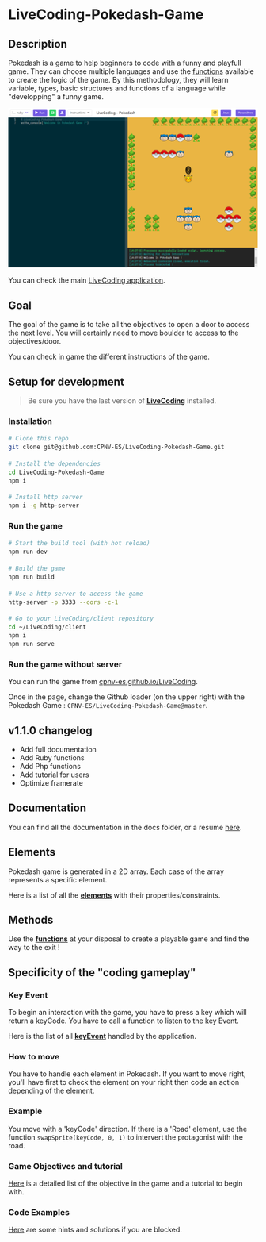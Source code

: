 # LiveCoding-Pokedash-Game
## Description
Pokedash is a game to help beginners to code with a funny and playfull game. They can choose multiple languages and use the [functions](https://github.com/CPNV-ES/LiveCoding-Pokedash-Game/blob/master/instructions/functions.md) available to create the logic of the game. By this methodology, they will learn variable, types, basic structures and functions of a language while "developping" a funny game.

![LiveCoding Pokedash Game](docs/assets/LiveCodingPokedashGame.PNG)

You can check the main [LiveCoding application](https://github.com/CPNV-ES/LiveCoding).

## Goal
The goal of the game is to take all the objectives to open a door to access the next level. You will certainly need to move boulder to access to the objectives/door.

You can check in game the different instructions of the game.

## Setup for development
> Be sure you have the last version of **[LiveCoding](https://github.com/CPNV-ES/LiveCoding)** installed.

### Installation
```sh
# Clone this repo
git clone git@github.com:CPNV-ES/LiveCoding-Pokedash-Game.git

# Install the dependencies
cd LiveCoding-Pokedash-Game
npm i

# Install http server
npm i -g http-server
```
### Run the game
```sh
# Start the build tool (with hot reload)
npm run dev

# Build the game
npm run build

# Use a http server to access the game
http-server -p 3333 --cors -c-1

# Go to your LiveCoding/client repository
cd ~/LiveCoding/client
npm i
npm run serve
```

### Run the game without server
You can run the game from [cpnv-es.github.io/LiveCoding](https://cpnv-es.github.io/LiveCoding/).

Once in the page, change the Github loader (on the upper right) with the Pokedash Game : `CPNV-ES/LiveCoding-Pokedash-Game@master`.

## v1.1.0 changelog

- Add full documentation
- Add Ruby functions
- Add Php functions
- Add tutorial for users
- Optimize framerate

## Documentation

You can find all the documentation in the docs folder, or a resume [here](https://github.com/CPNV-ES/LiveCoding-Pokedash-Game/blob/master/docs/developer/resume.md).

## Elements
Pokedash game is generated in a 2D array. Each case of the array represents a specific element. 

Here is a list of all the **[elements](https://github.com/CPNV-ES/LiveCoding-Pokedash-Game/blob/master/instructions/elements.md)** with their properties/constraints.

## Methods
Use the **[functions](https://github.com/CPNV-ES/LiveCoding-Pokedash-Game/blob/master/instructions/functions.md)** at your disposal to create a playable game and find the way to the exit !

## Specificity of the "coding gameplay"
### Key Event
To begin an interaction with the game, you have to press a key which will return a keyCode. You have to call a function to listen to the key Event.

Here is the list of all **[keyEvent](https://github.com/CPNV-ES/LiveCoding-Pokedash-Game/blob/master/instructions/keyEvents.md)** handled by the application.

### How to move
You have to handle each element in Pokedash. If you want to move right, you'll have first to check the element on your right then code an action depending of the element. 

### Example
You move with a 'keyCode' direction. If there is a 'Road' element, use the function `swapSprite(keyCode, 0, 1)` to intervert the protagonist with the road.

### Game Objectives and tutorial
[Here](https://github.com/CPNV-ES/LiveCoding-Pokedash-Game/blob/master/instructions/tutorial.md) is a detailed list of the objective in the game and a tutorial to begin with.

### Code Examples
[Here](https://github.com/CPNV-ES/LiveCoding-Pokedash-Game/blob/master/docs/examples/) are some hints and solutions if you are blocked.
